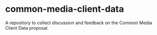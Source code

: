 # common-media-client-data
A repository to collect discussion and feedback on the Common Media Client Data proposal. 
